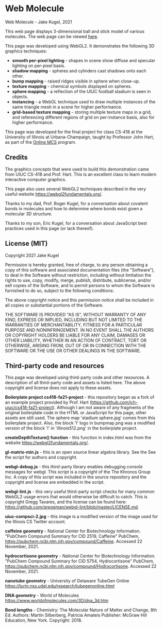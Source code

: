 # Web Molecule

Web Molecule - Jake Kugel, 2021

This web page displays 3-dimensional ball and stick model of various molecules.
The web page can be viewed [here](https://jakekugel.github.io/uiuc-cs418-jakugel2/).

This page was developed using WebGL2.  It demonstrates the following 3D graphics
techniques:

* **smooth per-pixel lighting** - shapes in scene show diffuse and specular
   lighting on per-pixel basis.
* **shadow mapping** - spheres and cylinders cast shadows onto each other.
* **bump mapping** - raised ridges visible in sphere when close-up.
* **texture mapping** - chemical symbols displayed on spheres.
* **sphere mapping** - a reflection of the UIUC football stadium is seen in objects.
* **instancing** - a WebGL technique used to draw multiple instances of the same
    triangle mesh in a scene for higher performance.
* **grid-based texture mapping** - storing multiple texture maps in a grid, and
    referencing different regions of grid on per-instance basis, also for
    higher performance.

This page was developed for the final project for class CS-418 at the University
of Illinois at Urbana-Champaign, taught by Professor John Hart, as part of the
[Online MCS](https://cs.illinois.edu/academics/graduate/professional-mcs/online-master-computer-science) program.

## Credits
The graphics concepts that were used to build this demonstration came from UIUC
CS-418 and Prof. Hart.  This is an excellent class to learn modern interactive
computer graphics.

This page also uses several WebGL2 techniques described in the very useful
website https://webgl2fundamentals.org/.

Thanks to my dad, Prof. Roger Kugel, for a conversation about covalent bonds in
molecules and how to determine where bonds exist given a molecular 3D structure.

Thanks to my son, Eric Kugel, for a conversation about JavaScript best practices
used in this page (or lack thereof).

## License (MIT)
Copyright 2021 Jake Kugel

Permission is hereby granted, free of charge, to any person obtaining a copy of
this software and associated documentation files (the "Software"), to deal in
the Software without restriction, including without limitation the rights to
use, copy, modify, merge, publish, distribute, sublicense, and/or sell copies
of the Software, and to permit persons to whom the Software is furnished to do
so, subject to the following conditions:

The above copyright notice and this permission notice shall be included in all
copies or substantial portions of the Software.

THE SOFTWARE IS PROVIDED "AS IS", WITHOUT WARRANTY OF ANY KIND, EXPRESS OR
IMPLIED, INCLUDING BUT NOT LIMITED TO THE WARRANTIES OF MERCHANTABILITY, FITNESS
FOR A PARTICULAR PURPOSE AND NONINFRINGEMENT. IN NO EVENT SHALL THE AUTHORS OR
COPYRIGHT HOLDERS BE LIABLE FOR ANY CLAIM, DAMAGES OR OTHER LIABILITY, WHETHER
IN AN ACTION OF CONTRACT, TORT OR OTHERWISE, ARISING FROM, OUT OF OR IN
CONNECTION WITH THE SOFTWARE OR THE USE OR OTHER DEALINGS IN THE SOFTWARE.

## Third-party code and resources
This page was developed using third-party code and other resources.  A
description of all third-party code and assets is listed here.  The above
copyright and license does not apply to these assets.

**Boilerplate project cs418-fa21-project** - this repository began as a fork of
    an example project provided by Prof. Hart (https://github.com/jch-uiuc/cs418-fa21-project).
    Although I am not aware of any fragments of the original boilerplate code in
    the HTML or JavaScript for this page, other assets are still used.  The
    sphere map 'stadium sphere.jpg' comes from this boilerplate project.  Also,
    the block 'I' logo in bumpmap.png was a modified version of the block 'I' in
    'illinois512.png' in the boilerplate project.

**createDepthTexture() function** - this function in index.html was from the
    website https://webgl2fundamentals.org/.

**gl-matrix-min.js** - this is an open source linear algebra library.  See the
    See the script for authors and copyright.

**webgl-debug.js** - this third-party library enables debugging console messages
    for webgl.  This script is a copyright of the The Khronos Group Inc.  A copy
    of this script was included in the source repository and the copyright and
    license are embedded in the script.

**webgl-lint.js** - this very useful third-party script checks for many common
    WebGL2 usage errors that would otherwise be difficult to catch.  This is
    copyright Gregg Tavares, and the license can be found here:
    https://github.com/greggman/webgl-lint/blob/master/LICENSE.md.

**uiuc-compsci-2.jpg** - this image is a modified version of the image used for
    the Illinois CS Twitter account.

**caffeine geometry** - National Center for Biotechnology Information.
    "PubChem Compound Summary for CID 2519, Caffeine" PubChem,
    https://pubchem.ncbi.nlm.nih.gov/compound/Caffeine.
    Accessed 22 November, 2021.

**hydrocortisone geometry** - National Center for Biotechnology Information.
    "PubChem Compound Summary for CID 5754, Hydrocortisone" PubChem,
    https://pubchem.ncbi.nlm.nih.gov/compound/Hydrocortisone.
    Accessed 22 November, 2021.

**nanotube geometry** - University of Delaware TubeGen Online
      https://turin.nss.udel.edu/research/tubegenonline.html

**DNA geometry** - World of Molecules
      https://www.worldofmolecules.com/3D/dna_3d.htm

**Bond lengths** - Chemistry: The Molecular Nature of Matter and Change, 8th Ed.
      Authors: Martin Silberberg, Patricia Amateis
      Publisher: McGraw Hill Education, New York.
      Copyright: 2018.
